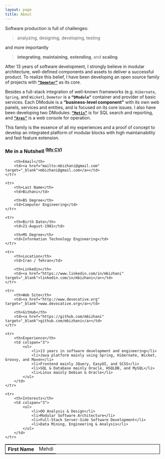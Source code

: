 ```yaml
---
layout: page
title: About
---
```


Software production is full of challenges: 
> analyzing, designing, developing, testing

and more importantly
> **integrating**, **maintaining**, **extending**, and **scaling**.

After 13 years of software development, I strongly believe in modular architecture, well-defined components and assets to deliver a successful product.
To realize this belief, I have been developing an open source family of projects with [**`“Demeter”`**](https://github.com/mbizhani/Demeter) as its core.

Besides a full-stack integration of well-known frameworks (e.g. `Hibernate`, `Spring`, and `Wicket`), `Demeter` is a **`“DModule”`** container and provider of basic services. 
Each DModule is a **“business-level component”** with its own web panels, services and entities, and is focused on its core issues. 
I also have been developing two DModules: [**`“Metis”`**](https://github.com/mbizhani/Metis) is for SQL search and reporting, and [**`“Ares”`**](https://github.com/mbizhani/Ares) is a web console for operation.

This family is the essence of all my experiences and a proof of concept to develop an integrated platform of modular blocks with high maintainability and fast feature extension. 

### Me in a Nutshell <sup>([My CV](/assets/cv/MBizhani_CV_En.pdf))</sup>

<table style="border: 1px solid black" align="center">
	<tr>
		<th>First Name</th>
		<td>Mehdi</td>

		<th>Email</th>
		<td><a href="mailto:mbizhani@gmail.com" target="_blank">mbizhani@gmail.com</a></td>
	</tr>

	<tr>
		<th>Last Name</th>
		<td>Bizhani</td>

		<th>BS Degree</th>
		<td>Computer Engineering</td>
	</tr>

	<tr>
		<th>Birth Date</th>
		<td>21-August-1981</td>

		<th>MS Degree</th>
		<td>Information Technology Engineering</td>
	</tr>

	<tr>
		<th>Location</th>
		<td>Iran / Tehran</td>

		<th>Linkedin</th>
		<td><a href="https://www.linkedin.com/in/mbizhani" target="_blank">linkedin.com/in/mbizhani</a></td>
	</tr>

	<tr>
		<th>Web Site</th>
		<td><a href="http://www.devocative.org" target="_blank">www.devocative.org</a></td>

		<th>GitHub</th>
		<td><a href="https://github.com/mbizhani" target="_blank">github.com/mbizhani</a></td>
	</tr>

	<tr>
		<th>Experience</th>
		<td colspan="3">
		    <ul>
		        <li>13 years in software development and engineering</li>
		        <li>Java platform mainly using Spring, Hibernate, Wicket, Groovy, and Maven</li>
		        <li>Frontend mainly JQuery, EasyUI, and SCSS</li>
		        <li>SQL & Database mainly Oracle, HSQLDB, and MySQL</li>
		        <li>Linux mainly Debian & Oracle</li>
		    </ul>
		</td>
	</tr>

	<tr>
		<th>Interests</th>
		<td colspan="3">
			<ul>
				<li>OO Analysis & Design</li>
				<li>Modular Software Architecture</li>
				<li>Full-Stack Server-Side Software Development</li>
				<li>Data Mining, Engineering & Analysis</li>
			</ul>
		</td>
	</tr>
</table>